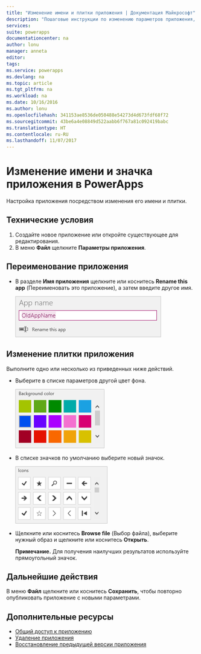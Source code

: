 ```yaml
---
title: "Изменение имени и плитки приложения | Документация Майкрософт"
description: "Пошаговые инструкции по изменению параметров приложения, в частности его имени и значка"
services: 
suite: powerapps
documentationcenter: na
author: lonu
manager: anneta
editor: 
tags: 
ms.service: powerapps
ms.devlang: na
ms.topic: article
ms.tgt_pltfrm: na
ms.workload: na
ms.date: 10/16/2016
ms.author: lonu
ms.openlocfilehash: 341153ae8536de050488e54273d4d673fdf68f72
ms.sourcegitcommit: 43be6a4e08849d522aabb6f767a81c092419babc
ms.translationtype: HT
ms.contentlocale: ru-RU
ms.lasthandoff: 11/07/2017
---
```

# <a name="change-app-name-and-icon-in-powerapps"></a>Изменение имени и значка приложения в PowerApps
Настройка приложения посредством изменения его имени и плитки.

## <a name="prerequisites"></a>Технические условия
1. Создайте новое приложение или откройте существующее для редактирования.
2. В меню **Файл** щелкните **Параметры приложения**.

## <a name="rename-an-app"></a>Переименование приложения
* В разделе **Имя приложения** щелкните или коснитесь **Rename this app** (Переименовать это приложение), а затем введите другое имя.
  
    ![Закрытие приложения](./media/set-aspect-ratio-portrait-landscape/rename-app.png)

## <a name="change-an-app-tile"></a>Изменение плитки приложения
Выполните одно или несколько из приведенных ниже действий.

* Выберите в списке параметров другой цвет фона.
  
    ![Выбор цвета плитка](./media/set-aspect-ratio-portrait-landscape/tile-colors.png)
* В списке значков по умолчанию выберите новый значок.
  
    ![Выбор значка для плитки](./media/set-aspect-ratio-portrait-landscape/tile-icons.png)
* Щелкните или коснитесь **Browse file** (Выбор файла), выберите нужный образ и щелкните или коснитесь **Открыть**.
  
    **Примечание.** Для получения наилучших результатов используйте прямоугольный значок.

## <a name="next-step"></a>Дальнейшие действия
В меню **Файл** щелкните или коснитесь **Сохранить**, чтобы повторно опубликовать приложение с новыми параметрами.

## <a name="more-resources"></a>Дополнительные ресурсы
* [Общий доступ к приложению](share-app.md)
* [Удаление приложения](delete-app.md)
* [Восстановление предыдущей версии приложения](restore-an-app.md)

